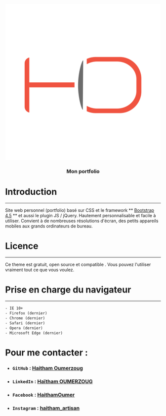 <p align="center">
  <img alt="HO" src="Images/logo.svg">
</p>
<h3 align="center">Mon portfolio</h3>

# Introduction
-------
Site web personnel (portfolio) basé sur CSS et le framework ** [Bootstrap 4.5](https://getbootstrap.com) ** et aussi le plugin JS / jQuery.
Hautement personnalisable et facile à utiliser. Convient à de nombreuses résolutions d'écran, des petits appareils mobiles aux grands ordinateurs de bureau.

# Licence
-------
Ce theme est gratuit, open source et compatible . Vous pouvez l'utiliser vraiment tout ce que vous voulez.

# Prise en charge du navigateur
---------------
	- IE 10+
	- Firefox (dernier)
	- Chrome (dernier)
	- Safari (dernier)
	- Opera (dernier)
	- Microsoft Edge (dernier)

# Pour me contacter :
* ### `GitHub`                      : [Haitham Oumerzoug](https://github.com/HaithamOumerzoug)
* ### `LinkedIn`                    : [Haïtham OUMERZOUG](https://www.linkedin.com/in/haitham-oumerzoug-9650621a4/)
* ### `Facebook`                    : [HaithamOumer](https://www.facebook.com/HaithamOumer31)
* ### `Instagram`                   : [haitham_artisan](https://www.instagram.com/haitham_artisan/) 
